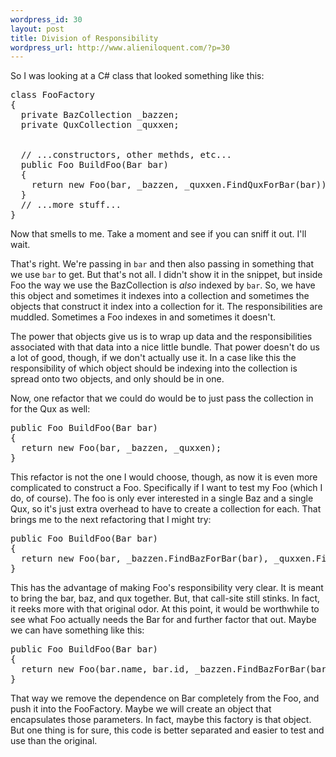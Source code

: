 ```yaml
--- 
wordpress_id: 30
layout: post
title: Division of Responsibility
wordpress_url: http://www.alieniloquent.com/?p=30
---
```

<p>So I was looking at a C# class that looked something like this:</p>
<pre class="code">
class FooFactory
{
  private BazCollection _bazzen;
  private QuxCollection _quxxen;
<br />		
  // ...constructors, other methds, etc...
  public Foo BuildFoo(Bar bar)
  {
    return new Foo(bar, _bazzen, _quxxen.FindQuxForBar(bar));
  }
  // ...more stuff...
}
</pre>
<p>Now that smells to me.  Take a moment and see if you can sniff it out.  I'll wait.</p>
<p>That's right.  We're passing in <code>bar</code> and then also passing in something that we use <code>bar</code> to get.  But that's not all.  I didn't show it in the snippet, but inside Foo the way we use the BazCollection is <em>also</em> indexed by <code>bar</code>.  So, we have this object and sometimes it indexes into a collection and sometimes the objects that construct it index into a collection for it.  The responsibilities are muddled.  Sometimes a Foo indexes in and sometimes it doesn't.</p>
<p>The power that objects give us is to wrap up data and the responsibilities associated with that data into a nice little bundle.  That power doesn't do us a lot of good, though, if we don't actually use it.  In a case like this the responsibility of which object should be indexing into the collection is spread onto two objects, and only should be in one.</p>
<p>Now, one refactor that we could do would be to just pass the collection in for the Qux as well:</p>
<pre class="code">
public Foo BuildFoo(Bar bar)
{
  return new Foo(bar, _bazzen, _quxxen);
}
</pre>
<p>This refactor is not the one I would choose, though, as now it is even more complicated to construct a Foo.  Specifically if I want to test my Foo (which I do, of course).  The foo is only ever interested in a single Baz and a single Qux, so it's just extra overhead to have to create a collection for each.  That brings me to the next refactoring that I might try:</p>
<pre class="code">
public Foo BuildFoo(Bar bar)
{
  return new Foo(bar, _bazzen.FindBazForBar(bar), _quxxen.FindQuxForBar(bar));
}
</pre>
<p>This has the advantage of making Foo's responsibility very clear.  It is meant to bring the bar, baz, and qux together.  But, that call-site still stinks.  In fact, it reeks more with that original odor.  At this point, it would be worthwhile to see what Foo actually needs the Bar for and further factor that out.  Maybe we can have something like this:</p>
<pre class="code">
public Foo BuildFoo(Bar bar)
{
  return new Foo(bar.name, bar.id, _bazzen.FindBazForBar(bar), _quxxen.FindQuxForBar(bar));
}
</pre>
<p>That way we remove the dependence on Bar completely from the Foo, and push it into the FooFactory.  Maybe we will create an object that encapsulates those parameters.  In fact, maybe this factory is that object.  But one thing is for sure, this code is better separated and easier to test and use than the original.</p>
